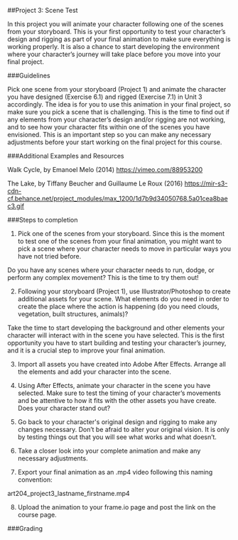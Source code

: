 ##Project 3: Scene Test

In this project you will animate your character following one of the scenes from your storyboard. 
This is your first opportunity to test your character’s design and rigging as part of your final animation to make sure everything is working properly. It is also a chance to start developing the environment where your character’s journey will take place before you move into your final project. 

###Guidelines

Pick one scene from your storyboard (Project 1) and animate the character you have designed (Exercise 6.1) and rigged (Exercise 7.1) in Unit 3 accordingly. The idea is for you to use this animation in your final project, so make sure you pick a scene that is challenging. This is the time to find out if any elements from your character’s design and/or rigging are not working, and to see how your character fits within one of the scenes you have envisioned. This is an important step so you can make any necessary adjustments before your start working on the final project for this course.

###Additional Examples and Resources

Walk Cycle, by Emanoel Melo (2014)
https://vimeo.com/88953200

The Lake, by Tiffany Beucher and Guillaume Le Roux (2016)
https://mir-s3-cdn-cf.behance.net/project_modules/max_1200/1d7b9d34050768.5a01cea8baec3.gif


###Steps to completion

1. Pick one of the scenes from your storyboard. Since this is the moment to test one of the scenes from your final animation, you might want to pick a scene where your character needs to move in particular ways you have not tried before. 

 Do you have any scenes where your character needs to run, dodge, or perform any complex movement? This is the time to try them out!

2. Following your storyboard (Project 1), use Illustrator/Photoshop to create additional assets for your scene. What elements do you need in order to create the place where the action is happening (do you need clouds, vegetation, built structures, animals)? 

 Take the time to start developing the background and other elements your character will interact with in the scene you have selected. This is the first opportunity you have to start building and testing your character’s journey, and it is a crucial step to improve your final animation.

3. Import all assets you have created into Adobe After Effects. Arrange all the elements and add your character into the scene.

4. Using After Effects, animate your character in the scene you have selected. Make sure to test the timing of your character’s movements and be attentive to how it fits with the other assets you have create. Does your character stand out?

5. Go back to your character's original design and rigging to make any changes necessary. Don’t be afraid to alter your original vision. It is only by testing things out that you will see what works and what doesn’t.

6. Take a closer look into your complete animation and make any necessary adjustments.

7. Export your final animation as an .mp4 video following this naming convention:

 art204_project3_lastname_firstname.mp4

8. Upload the animation to your frame.io page and post the link on the course page.

###Grading
